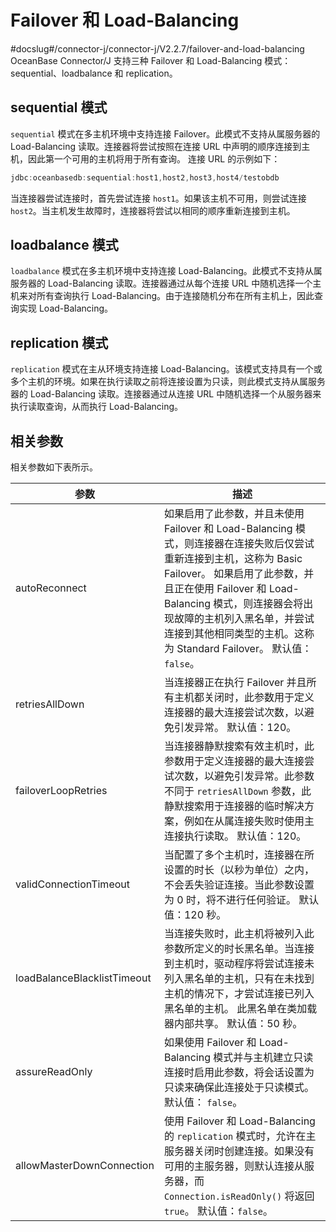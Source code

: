 # Failover 和 Load-Balancing 

#docslug#/connector-j/connector-j/V2.2.7/failover-and-load-balancing
OceanBase Connector/J 支持三种 Failover 和 Load-Balancing 模式：sequential、loadbalance 和 replication。

## sequential 模式 

`sequential` 模式在多主机环境中支持连接 Failover。此模式不支持从属服务器的 Load-Balancing 读取。连接器将尝试按照在连接 URL 中声明的顺序连接到主机，因此第一个可用的主机将用于所有查询。
连接 URL 的示例如下：

```java
jdbc:oceanbasedb:sequential:host1,host2,host3,host4/testobdb
```



当连接器尝试连接时，首先尝试连接 `host1`。如果该主机不可用，则尝试连接 `host2`。当主机发生故障时，连接器将尝试以相同的顺序重新连接到主机。

## loadbalance 模式 

`loadbalance` 模式在多主机环境中支持连接 Load-Balancing。此模式不支持从属服务器的 Load-Balancing 读取。连接器通过从每个连接 URL 中随机选择一个主机来对所有查询执行 Load-Balancing。由于连接随机分布在所有主机上，因此查询实现 Load-Balancing。

## replication 模式 

`replication` 模式在主从环境支持连接 Load-Balancing。该模式支持具有一个或多个主机的环境。如果在执行读取之前将连接设置为只读，则此模式支持从属服务器的 Load-Balancing 读取。连接器通过从连接 URL 中随机选择一个从服务器来执行读取查询，从而执行 Load-Balancing。

## 相关参数 

相关参数如下表所示。


|           **参数**          |                 **描述**              |
|-----------------------------|----------------------------------------|
| autoReconnect               | 如果启用了此参数，并且未使用 Failover 和 Load-Balancing 模式，则连接器在连接失败后仅尝试重新连接到主机，这称为 Basic Failover。 如果启用了此参数，并且正在使用 Failover 和 Load-Balancing 模式，则连接器会将出现故障的主机列入黑名单，并尝试连接到其他相同类型的主机。这称为 Standard Failover。 默认值：`false`。 |
| retriesAllDown              | 当连接器正在执行 Failover 并且所有主机都关闭时，此参数用于定义连接器的最大连接尝试次数，以避免引发异常。 默认值：120。  |
| failoverLoopRetries         | 当连接器静默搜索有效主机时，此参数用于定义连接器的最大连接尝试次数，以避免引发异常。此参数不同于 `retriesAllDown` 参数，此静默搜索用于连接器的临时解决方案，例如在从属连接失败时使用主连接执行读取。 默认值：120。   |
| validConnectionTimeout      | 当配置了多个主机时，连接器在所设置的时长（以秒为单位）之内，不会丢失验证连接。当此参数设置为 0 时，将不进行任何验证。 默认值：120 秒。  |
| loadBalanceBlacklistTimeout | 当连接失败时，此主机将被列入此参数所定义的时长黑名单。当连接到主机时，驱动程序将尝试连接未列入黑名单的主机，只有在未找到主机的情况下，才尝试连接已列入黑名单的主机。 此黑名单在类加载器内部共享。 默认值：50 秒。                                                                                              |
| assureReadOnly              | 如果使用 Failover 和 Load-Balancing 模式并与主机建立只读连接时启用此参数，将会话设置为只读来确保此连接处于只读模式。 默认值： `false`。 |
| allowMasterDownConnection   | 使用 Failover 和 Load-Balancing 的 `replication` 模式时，允许在主服务器关闭时创建连接。如果没有可用的主服务器，则默认连接从服务器，而 `Connection.isReadOnly()` 将返回 `true`。 默认值：`false`。  |


